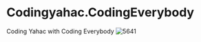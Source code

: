 # Codingyahac.CodingEverybody
Coding Yahac with Coding Everybody
![5641](https://user-images.githubusercontent.com/43804152/50532961-966ef500-0b64-11e9-8b71-85fc4ae23ff7.png)
